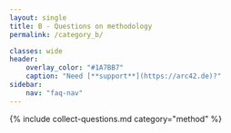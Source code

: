 ```yaml
---
layout: single
title: B - Questions on methodology
permalink: /category_b/

classes: wide
header:
    overlay_color: "#1A7BB7"
    caption: "Need [**support**](https://arc42.de)?"
sidebar:
    nav: "faq-nav"
---
```



{% include collect-questions.md
  category="method" %}

